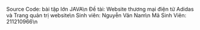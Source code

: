 Source Code: bài tập lớn JAVA\n
Đề tài: Website thương mại điện tử Adidas và Trang quản trị website\n
Sinh viên: Nguyễn Văn Nam\n
Mã Sinh Viên: 211210966\n
